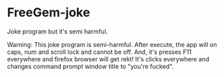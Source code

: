 # FreeGem-joke
Joke program but it's semi harmful.

Warning: This joke program is semi-harmful. After execute, the app will on caps, num and scroll lock and cannot be off. And, it's presses F11 everywhere and firefox browser will get rekt!
It's clicks everywhere and changes command prompt window title to "you're fucked".
